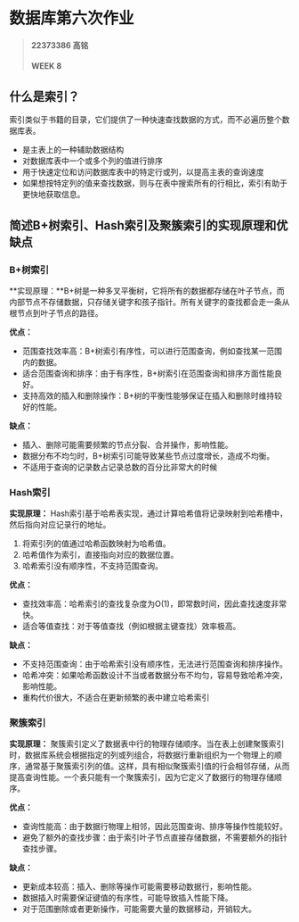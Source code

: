 # 数据库第六次作业

> #### 22373386 高铭
>
> #### WEEK 8

## 什么是索引？

索引类似于书籍的目录，它们提供了一种快速查找数据的方式，而不必遍历整个数据库表。

- 是主表上的一种辅助数据结构
- 对数据库表中一个或多个列的值进行排序
- 用于快速定位和访问数据库表中的特定行或列，以提高主表的查询速度
- 如果想按特定列的值来查找数据，则与在表中搜索所有的行相比，索引有助于更快地获取信息。



## 简述B+树索引、Hash索引及聚簇索引的实现原理和优缺点

### B+树索引

**实现原理：**B+树是一种多叉平衡树，它将所有的数据都存储在叶子节点，而内部节点不存储数据，只存储关键字和孩子指针。所有关键字的查找都会走一条从根节点到叶子节点的路径。

**优点：**

- 范围查找效率高：B+树索引有序性，可以进行范围查询，例如查找某一范围内的数据。
- 适合范围查询和排序：由于有序性，B+树索引在范围查询和排序方面性能良好。
- 支持高效的插入和删除操作：B+树的平衡性能够保证在插入和删除时维持较好的性能。

**缺点：**

- 插入、删除可能需要频繁的节点分裂、合并操作，影响性能。
- 数据分布不均匀时，B+树索引可能导致某些节点过度增长，造成不均衡。
- 不适用于查询的记录数占记录总数的百分比非常大的时候



### Hash索引

**实现原理：** Hash索引基于哈希表实现，通过计算哈希值将记录映射到哈希槽中，然后指向对应记录行的地址。

1. 将索引列的值通过哈希函数映射为哈希值。
2. 哈希值作为索引，直接指向对应的数据位置。
3. 哈希索引没有顺序性，不支持范围查询。

**优点：**

- 查找效率高：哈希索引的查找复杂度为O(1)，即常数时间，因此查找速度非常快。
- 适合等值查找：对于等值查找（例如根据主键查找）效率极高。

**缺点：**

- 不支持范围查询：由于哈希索引没有顺序性，无法进行范围查询和排序操作。
- 哈希冲突：如果哈希函数设计不当或者数据分布不均匀，容易导致哈希冲突，影响性能。
- 重构代价很大，不适合在更新频繁的表中建立哈希索引



### 聚簇索引

**实现原理：** 聚簇索引定义了数据表中行的物理存储顺序。当在表上创建聚簇索引时，数据库系统会根据指定的列或列组合，将数据行重新组织为一个物理上的顺序，通常基于聚簇索引列的值。这样，具有相似聚簇索引值的行会相邻存储，从而提高查询性能。一个表只能有一个聚簇索引，因为它定义了数据行的物理存储顺序。

**优点：**

- 查询性能高：由于数据行物理上相邻，因此范围查询、排序等操作性能较好。
- 避免了额外的查找步骤：由于索引叶子节点直接存储数据，不需要额外的指针查找步骤。

**缺点：**

- 更新成本较高：插入、删除等操作可能需要移动数据行，影响性能。
- 数据插入时需要保证键值的有序性，可能导致插入性能下降。
- 对于范围删除或者更新操作，可能需要大量的数据移动，开销较大。
